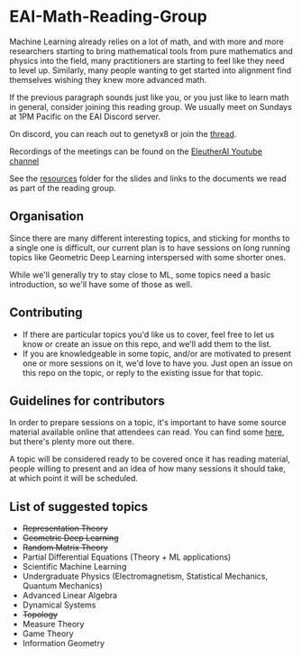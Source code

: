 # EAI-Math-Reading-Group

Machine Learning already relies on a lot of math, and with more and more researchers starting to bring mathematical tools from pure mathematics and physics into the field, many practitioners are starting to feel like they need to level up. Similarly, many people wanting to get started into alignment find themselves wishing they knew more advanced math.

If the previous paragraph sounds just like you, or you just like to learn math in general, consider joining this reading group. We usually meet on Sundays at 1PM Pacific on the EAI Discord server.

On discord, you can reach out to genetyx8 or join the [thread](https://discord.com/channels/729741769192767510/1089231591785639946).

Recordings of the meetings can be found on the [EleutherAI Youtube channel](https://www.youtube.com/playlist?list=PLvtrkEledFjodK_UKua2h4exNMcWNGJrs)

See the [resources](https://github.com/irregular-rhomboid/EAI-Math-Reading-Group/tree/main/resources) folder for the slides and links to the documents we read as part of the reading group.

## Organisation
Since there are many different interesting topics, and sticking for months to a single one is difficult, our current plan is to have sessions on long running topics like Geometric Deep Learning interspersed with some shorter ones.

While we'll generally try to stay close to ML, some topics need a basic introduction, so we'll have some of those as well.

## Contributing
- If there are particular topics you'd like us to cover, feel free to let us know or create an issue on this repo, and we'll add them to the list.
- If you are knowledgeable in some topic, and/or are motivated to present one or more sessions on it, we'd love to have you. Just open an issue on this repo on the topic, or reply to the existing issue for that topic.

## Guidelines for contributors
In order to prepare sessions on a topic, it's important to have some source material available online that attendees can read. You can find some [here](https://github.com/rossant/awesome-math), but there's plenty more out there.

A topic will be considered ready to be covered once it has reading material, people willing to present and an idea of how many sessions it should take, at which point it will be scheduled.

## List of suggested topics
- ~~Representation Theory~~
- ~~Geometric Deep Learning~~
- ~~Random Matrix Theory~~
- Partial Differential Equations (Theory + ML applications)
- Scientific Machine Learning
- Undergraduate Physics (Electromagnetism, Statistical Mechanics, Quantum Mechanics)
- Advanced Linear Algebra
- Dynamical Systems
- ~~Topology~~
- Measure Theory
- Game Theory
- Information Geometry
